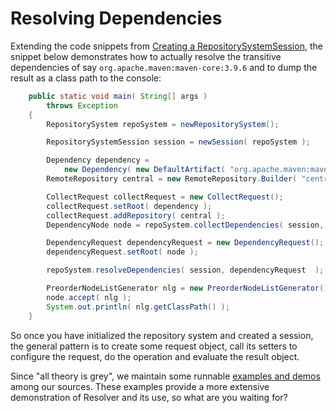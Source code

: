 # Resolving Dependencies
<!--
Licensed to the Apache Software Foundation (ASF) under one
or more contributor license agreements.  See the NOTICE file
distributed with this work for additional information
regarding copyright ownership.  The ASF licenses this file
to you under the Apache License, Version 2.0 (the
"License"); you may not use this file except in compliance
with the License.  You may obtain a copy of the License at

    http://www.apache.org/licenses/LICENSE-2.0

Unless required by applicable law or agreed to in writing,
software distributed under the License is distributed on an
"AS IS" BASIS, WITHOUT WARRANTIES OR CONDITIONS OF ANY
KIND, either express or implied.  See the License for the
specific language governing permissions and limitations
under the License.
-->

Extending the code snippets from [Creating a RepositorySystemSession](creating-a-repository-system-session.html), the snippet below demonstrates
how to actually resolve the transitive dependencies of say
`org.apache.maven:maven-core:3.9.6` and to dump the result as a class
path to the console:

```java
    public static void main( String[] args )
        throws Exception
    {
        RepositorySystem repoSystem = newRepositorySystem();

        RepositorySystemSession session = newSession( repoSystem );

        Dependency dependency =
            new Dependency( new DefaultArtifact( "org.apache.maven:maven-core:3.9.6" ), "compile" );
        RemoteRepository central = new RemoteRepository.Builder( "central", "default", "https://repo.maven.apache.org/maven2/" ).build();

        CollectRequest collectRequest = new CollectRequest();
        collectRequest.setRoot( dependency );
        collectRequest.addRepository( central );
        DependencyNode node = repoSystem.collectDependencies( session, collectRequest ).getRoot();

        DependencyRequest dependencyRequest = new DependencyRequest();
        dependencyRequest.setRoot( node );

        repoSystem.resolveDependencies( session, dependencyRequest  );

        PreorderNodeListGenerator nlg = new PreorderNodeListGenerator();
        node.accept( nlg );
        System.out.println( nlg.getClassPath() );
    }
```

So once you have initialized the repository system and created a
session, the general pattern is to create some request object, call its
setters to configure the request, do the operation and evaluate the
result object.

Since "all theory is grey", we maintain some runnable
[examples and demos](https://github.com/apache/maven-resolver/tree/master/maven-resolver-demos) among
our sources. These examples provide a more extensive demonstration of
Resolver and its use, so what are you waiting for?